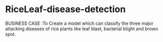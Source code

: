 # RiceLeaf-disease-detection
BUSINESS CASE :To Create a model which can classify the three major attacking diseases of rice plants like leaf blast, bacterial blight and brown spot.
